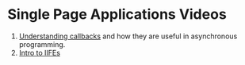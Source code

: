 # Single Page Applications Videos

1. [Understanding callbacks](https://s3.amazonaws.com/nss-lecture-videos/XHR+and+Callbacks.mp4) and how they are useful in asynchronous programming.
1. [Intro to IIFEs](https://s3.amazonaws.com/nss-lecture-videos/IIFE+Intro.mp4)
